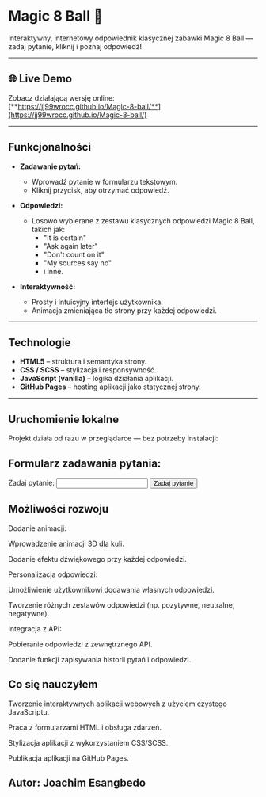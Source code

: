 # Magic 8 Ball 🔮


Interaktywny, internetowy odpowiednik klasycznej zabawki Magic 8 Ball — zadaj pytanie, kliknij i poznaj odpowiedź!

---

## 🌐 Live Demo  
Zobacz działającą wersję online:  
 [**https://jj99wrocc.github.io/Magic-8-ball/**](https://jj99wrocc.github.io/Magic-8-ball/)

---

##  Funkcjonalności

- **Zadawanie pytań:**  
  - Wprowadź pytanie w formularzu tekstowym.
  - Kliknij przycisk, aby otrzymać odpowiedź.

- **Odpowiedzi:**  
  - Losowo wybierane z zestawu klasycznych odpowiedzi Magic 8 Ball, takich jak:
    - "It is certain"
    - "Ask again later"
    - "Don't count on it"
    - "My sources say no"
    - i inne.

- **Interaktywność:**  
  - Prosty i intuicyjny interfejs użytkownika.
  - Animacja zmieniająca tło strony przy każdej odpowiedzi.

---

##  Technologie

- **HTML5** – struktura i semantyka strony.  
- **CSS / SCSS** – stylizacja i responsywność.  
- **JavaScript (vanilla)** – logika działania aplikacji.  
- **GitHub Pages** – hosting aplikacji jako statycznej strony.

---

##  Uruchomienie lokalne

Projekt działa od razu w przeglądarce — bez potrzeby instalacji:

## Formularz zadawania pytania:

<form id="questionForm">
  <label for="question">Zadaj pytanie:</label>
  <input type="text" id="question" name="question" required>
  <button type="submit">Zadaj pytanie</button>
</form>
<div id="answer"></div>
<script src="script.js"></script>

## Możliwości rozwoju

Dodanie animacji:

Wprowadzenie animacji 3D dla kuli.

Dodanie efektu dźwiękowego przy każdej odpowiedzi.

Personalizacja odpowiedzi:

Umożliwienie użytkownikowi dodawania własnych odpowiedzi.

Tworzenie różnych zestawów odpowiedzi (np. pozytywne, neutralne, negatywne).

Integracja z API:

Pobieranie odpowiedzi z zewnętrznego API.

Dodanie funkcji zapisywania historii pytań i odpowiedzi.

## Co się nauczyłem

Tworzenie interaktywnych aplikacji webowych z użyciem czystego JavaScriptu.

Praca z formularzami HTML i obsługa zdarzeń.

Stylizacja aplikacji z wykorzystaniem CSS/SCSS.

Publikacja aplikacji na GitHub Pages.

## Autor: Joachim Esangbedo
